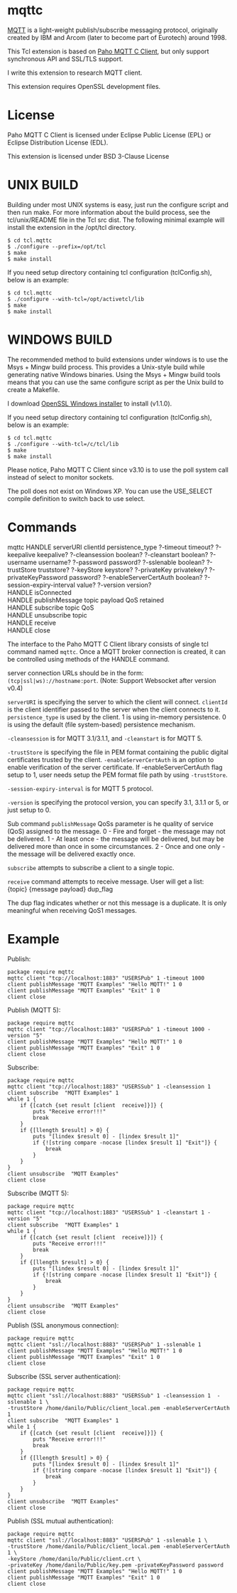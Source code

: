 
mqttc
=====

[MQTT](http://mqtt.org/) is a light-weight publish/subscribe messaging
protocol, originally created by IBM and Arcom (later to become part of
Eurotech) around 1998.

This Tcl extension is based on 
[Paho MQTT C Client](https://www.eclipse.org/paho/index.php?page=clients/c/index.php),
but only support synchronous API and SSL/TLS support.

I write this extension to research MQTT client.

This extension requires OpenSSL development files.


License
=====

Paho MQTT C Client is licensed under Eclipse Public License (EPL) or
Eclipse Distribution License (EDL).

This extension is licensed under BSD 3-Clause License


UNIX BUILD
=====

Building under most UNIX systems is easy, just run the configure script and
then run make. For more information about the build process, see the
tcl/unix/README file in the Tcl src dist. The following minimal example will
install the extension in the /opt/tcl directory.

    $ cd tcl.mqttc
    $ ./configure --prefix=/opt/tcl
    $ make
    $ make install

If you need setup directory containing tcl configuration (tclConfig.sh),
below is an example:

    $ cd tcl.mqttc
    $ ./configure --with-tcl=/opt/activetcl/lib
    $ make
    $ make install


WINDOWS BUILD
=====

The recommended method to build extensions under windows is to use the
Msys + Mingw build process. This provides a Unix-style build while generating
native Windows binaries. Using the Msys + Mingw build tools means that you
can use the same configure script as per the Unix build to create a Makefile.

I download [OpenSSL Windows installer](https://slproweb.com/products/Win32OpenSSL.html)
to install (v1.1.0).

If you need setup directory containing tcl configuration (tclConfig.sh),
below is an example:

    $ cd tcl.mqttc
    $ ./configure --with-tcl=/c/tcl/lib
    $ make
    $ make install

Please notice, Paho MQTT C Client since v3.10 is to use the poll system call
instead of select to monitor sockets.

The poll does not exist on Windows XP. You can use the USE_SELECT compile
definition to switch back to use select.


Commands
=====

mqttc HANDLE serverURI clientId persistence_type ?-timeout timeout? ?-keepalive keepalive? ?-cleansession boolean? ?-cleanstart boolean? ?-username username? ?-password password? ?-sslenable boolean? ?-trustStore truststore? ?-keyStore keystore? ?-privateKey privatekey? ?-privateKeyPassword password? ?-enableServerCertAuth boolean? ?-session-expiry-interval value? ?-version version?  
HANDLE isConnected  
HANDLE publishMessage topic payload QoS retained  
HANDLE subscribe topic QoS   
HANDLE unsubscribe topic  
HANDLE receive  
HANDLE close  

The interface to the Paho MQTT C Client library consists of single tcl command
named `mqttc`. Once a MQTT broker connection is created, it can be controlled
using methods of the HANDLE command.

server connection URLs should be in the form: `(tcp|ssl|ws)://hostname:port`.
(Note: Support Websocket after version v0.4)

`serverURI` is specifying the server to which the client will connect.
`clientId` is the client identifier passed to the server when the client connects to it.
`persistence_type` is used by the client. 1 is using in-memory persistence.
0 is using the default (file system-based) persistence mechanism.

`-cleansession` is for MQTT 3.1/3.1.1, and `-cleanstart` is for MQTT 5.

`-trustStore` is specifying the file in PEM format containing the public digital
certificates trusted by the client. `-enableServerCertAuth` is an option to enable
verification of the server certificate. If -enableServerCertAuth flag setup to 1,
user needs setup the PEM format file path by using `-trustStore`.

`-session-expiry-interval` is for MQTT 5 protocol.

`-version` is specifying the protocol version, you can specify 3.1, 3.1.1 or 5,
or just setup to 0.

Sub command `publishMessage` QoSs parameter is he quality of service (QoS)
assigned to the message.
0 - Fire and forget - the message may not be delivered.
1 - At least once - the message will be delivered, but may be delivered
more than once in some circumstances.
2 - Once and one only - the message will be delivered exactly once.

`subscribe` attempts to subscribe a client to a single topic.

`receive` command attempts to receive message. User will get a list:  
{topic} {message payload} dup_flag

The dup flag indicates whether or not this message is a duplicate.
It is only meaningful when receiving QoS1 messages.


Example
=====

Publish:

    package require mqttc
    mqttc client "tcp://localhost:1883" "USERSPub" 1 -timeout 1000
    client publishMessage "MQTT Examples" "Hello MQTT!" 1 0
    client publishMessage "MQTT Examples" "Exit" 1 0
    client close

Publish (MQTT 5):

    package require mqttc
    mqttc client "tcp://localhost:1883" "USERSPub" 1 -timeout 1000 -version "5"
    client publishMessage "MQTT Examples" "Hello MQTT!" 1 0
    client publishMessage "MQTT Examples" "Exit" 1 0
    client close

Subscribe:

    package require mqttc
    mqttc client "tcp://localhost:1883" "USERSSub" 1 -cleansession 1 
    client subscribe  "MQTT Examples" 1
    while 1 {
        if {[catch {set result [client  receive]}]} {
            puts "Receive error!!!"
            break
        }
        if {[llength $result] > 0} {
            puts "[lindex $result 0] - [lindex $result 1]"
            if {![string compare -nocase [lindex $result 1] "Exit"]} {
                break
            }
        }
    }
    client unsubscribe  "MQTT Examples"
    client close

Subscribe (MQTT 5):

    package require mqttc
    mqttc client "tcp://localhost:1883" "USERSSub" 1 -cleanstart 1 -version "5"
    client subscribe  "MQTT Examples" 1
    while 1 {
        if {[catch {set result [client  receive]}]} {
            puts "Receive error!!!"
            break
        }
        if {[llength $result] > 0} {
            puts "[lindex $result 0] - [lindex $result 1]"
            if {![string compare -nocase [lindex $result 1] "Exit"]} {
                break
            }
        }
    }
    client unsubscribe  "MQTT Examples"
    client close

Publish (SSL anonymous connection):

    package require mqttc
    mqttc client "ssl://localhost:8883" "USERSPub" 1 -sslenable 1
    client publishMessage "MQTT Examples" "Hello MQTT!" 1 0
    client publishMessage "MQTT Examples" "Exit" 1 0
    client close

Subscribe (SSL server authentication):

    package require mqttc
    mqttc client "ssl://localhost:8883" "USERSSub" 1 -cleansession 1  -sslenable 1 \
    -trustStore /home/danilo/Public/client_local.pem -enableServerCertAuth 1
    client subscribe  "MQTT Examples" 1
    while 1 {
        if {[catch {set result [client  receive]}]} {
            puts "Receive error!!!"
            break
        }
        if {[llength $result] > 0} {
            puts "[lindex $result 0] - [lindex $result 1]"
            if {![string compare -nocase [lindex $result 1] "Exit"]} {
                break
            }
        }
    }
    client unsubscribe  "MQTT Examples"
    client close

Publish (SSL mutual authentication):

    package require mqttc
    mqttc client "ssl://localhost:8883" "USERSPub" 1 -sslenable 1 \
    -trustStore /home/danilo/Public/client_local.pem -enableServerCertAuth 1 \
    -keyStore /home/danilo/Public/client.crt \
    -privateKey /home/danilo/Public/key.pem -privateKeyPassword password
    client publishMessage "MQTT Examples" "Hello MQTT!" 1 0
    client publishMessage "MQTT Examples" "Exit" 1 0
    client close


